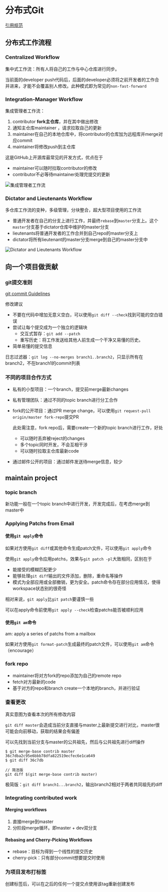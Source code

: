 # 分布式Git

[引用规范](https://git-scm.com/book/zh/v2/Git-%E5%86%85%E9%83%A8%E5%8E%9F%E7%90%86-%E5%BC%95%E7%94%A8%E8%A7%84%E8%8C%83#_refspec)

## 分布式工作流程

### Centralized Workflow

集中式工作流：所有人将自己的工作与中心仓库进行同步。

当前面的developer push代码后，后面的developer必须将之前开发者的工作合并进来，才能不会覆盖别人修改。此种模式即为常见的`non-fast-forward`

### Integration-Manager Workflow

集成管理者工作流：

1. contributor **fork主仓库**，并在其中做出修改
2. 通知主仓库maintainer ，请求拉取自己的更新
3. maintainer在自己的本地仓库中，将contributor的仓库加为远程库并merge对应commit
4. maintainer将修改push到主仓库

这是GitHub上开源库最常见的开发方式，优点在于
* maintainer可以随时拉取contributor的修改
* contributor不必等待maintainer处理完提交的更新

![集成管理者工作流](https://git-scm.com/book/en/v2/images/benevolent-dictator.png)

### Dictator and Lieutenants Workflow

多仓库工作流的变种，多级管理，分块整合，超大型项目使用的工作流

* 普通开发者在自己的分支上进行工作，并最终`rebase`到`master`分支上。这个`master`分支基于dictator仓库中维护的master分支
* lieutenants将普通开发者的工作合并到自己repo的master分支上
* dictator将所有lieutenant的master分支merge到自己的master分支中

![Dictator and Lieutenants Workflow](https://git-scm.com/book/en/v2/images/benevolent-dictator.png)

## 向一个项目做贡献

### git提交准则

[git commit Guidelines](https://git-scm.com/docs/SubmittingPatches)

修改建议

* 不要在代码中增加无意义空白，可以使用`git diff --check`找到可能的空白错误
* 尝试让每个提交成为一个独立的逻辑块
	* 交互式暂存：`git add --patch`
	* 重写历史：将工作发送给其他人前生成一个干净又易懂的历史。
* 简单易懂的提交信息

日志过滤器：`git log --no-merges branch1..branch2`，只显示所有在branch2，不在branch1的commit列表

### 不同的项目合作方式

* 私有的小型项目：一个branch，提交前merge最新changes
* 私有管理团队：通过不同的topic branch进行分工合作
* fork的公开项目：通过PR merge change，可以使用`git request-pull origin/master fork-repo`提交PR

	此处需注意，fork repo后，需要create一个新的topic branch进行工作，好处

	* 可以随时丢弃被reject的changes
	* 多个topic同时开发，不会互相干涉
	* 可以随时拉取主仓库最新code

* 通过邮件公开的项目：通过邮件发送待merge信息，较少

## maintain project

### topic branch

新功能一般在一个topic branch中进行开发，开发完成后，在考虑merge到master中

### Applying Patchs from Email

#### 使用`git apply`命令

如果对方使用`git diff`或其他命令生成patch文件，可以使用`git apply`命令

使用`git apply`命令应用patchs，效果与`git patch -pl`大致相同，区别在于

* 能接受的模糊匹配更少
* 能够处理`git diff`输出的文件添加，删除，重命名等操作
* 模式为全部应用或全部撤销，更为安全。patch命令存在部分应用情况，使得workspace状态别的很奇怪

相对来说，`git apply`比`git patch`要谨慎一些

可以在apply命令前使用`git apply --check`检查patchs能否被顺利应用

#### 使用`git am`命令

am: apply a series of patchs from a mailbox

如果对方使用`git format-patch`生成最终的patch文件，可以使用`git am`命令（encourage）

### fork repo

* maintainer将对方fork的repo添加为自己的remote repo
* fetch对方最新的code
* 基于对方的repo和branch create一个本地的branch，并进行验证

### 查看更改

真实意图为查看本次的所有修改内容

`git diff master`会造成当前分支直接与master上最新提交进行对比，master很可能会向前移动，获取的结果会有偏差

可以先找到当前分支与master的公共祖先，然后与公共祖先进行diff操作

```
$ git merge-base contrib master
36c7dba2c95e6bbb78dfa822519ecfec6e1ca649
$ git diff 36c7db

// 简洁版
git diff $(git merge-base contrib master)
```

极简版：`git diff branch1...branch2`，输出branch2相对于两者共同祖先的diff

### Integrating contributed work

#### Merging workflows

1. 直接merge到master
2. 分阶段merge循环。即master + dev双分支

#### Rebasing and Cherry-Picking Workflows

* rebase：目标为得到一个线性的提交历史
* cherry-pick：只有部分commit想要提交时使用

### 为项目发布打标签

创建标签后，可以在之后的任何一个提交点使用该tag重新创建发布
